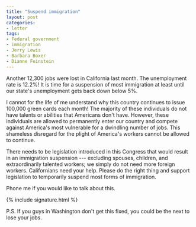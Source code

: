```yaml
---
title: "Suspend immigration"
layout: post
categories:
- letter
tags:
- Federal government
- immigration
- Jerry Lewis
- Barbara Boxer
- Dianne Feinstein
---
```


Another 12,300 jobs were lost in California last month. The unemployment rate is 12.2%! It is time for a suspension of most immigration at least until our state's unemployment gets back down below 5%.

I cannot for the life of me understand why this country continues to issue 100,000 green cards each month! The majority of these individuals do not have talents or abilities that Americans don't have. However, these individuals are allowed to permanently enter our country and compete against America's most vulnerable for a dwindling number of jobs. This shameless disregard for the plight of America's workers cannot be allowed to continue.

There needs to be legislation introduced in this Congress that would result in an immigration suspension --- excluding spouses, children, and extraordinarily talented workers; we simply do not need more foreign workers. Californians need your help. Please do the right thing and support legislation to temporarily suspend most forms of immigration.

Phone me if you would like to talk about this.

{% include signature.html %}

P.S. If you guys in Washington don't get this fixed, you could be the next to lose your jobs.